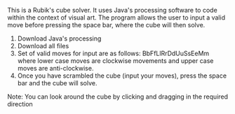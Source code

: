 This is a Rubik's cube solver. It uses Java's processing software to code within the context
of visual art. The program allows the user to input a valid move before pressing the space bar,
where the cube will then solve. 

1. Download Java's processing
2. Download all files
3. Set of valid moves for input are as follows:
          BbFfLlRrDdUuSsEeMm
   where lower case moves are clockwise movements and upper case moves are anti-clockwise.
4. Once you have scrambled the cube (input your moves), press the space bar and the cube will solve.
  
Note: You can look around the cube by clicking and dragging in the required direction
